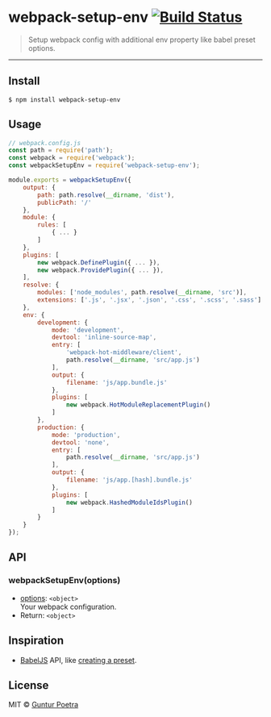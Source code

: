 # webpack-setup-env [![Build Status](https://travis-ci.org/iguntur/webpack-setup-env.svg?branch=master)](https://travis-ci.org/iguntur/webpack-setup-env)

> Setup webpack config with additional env property like babel preset options.

---


## Install

```
$ npm install webpack-setup-env
```


## Usage

```js
// webpack.config.js
const path = require('path');
const webpack = require('webpack');
const webpackSetupEnv = require('webpack-setup-env');

module.exports = webpackSetupEnv({
	output: {
		path: path.resolve(__dirname, 'dist'),
		publicPath: '/'
	},
	module: {
		rules: [
			{ ... }
		]
	},
	plugins: [
		new webpack.DefinePlugin({ ... }),
		new webpack.ProvidePlugin({ ... }),
	],
	resolve: {
		modules: ['node_modules', path.resolve(__dirname, 'src')],
		extensions: ['.js', '.jsx', '.json', '.css', '.scss', '.sass']
	},
	env: {
		development: {
			mode: 'development',
			devtool: 'inline-source-map',
			entry: [
				'webpack-hot-middleware/client',
				path.resolve(__dirname, 'src/app.js')
			],
			output: {
				filename: 'js/app.bundle.js'
			},
			plugins: [
				new webpack.HotModuleReplacementPlugin()
			]
		},
		production: {
			mode: 'production',
			devtool: 'none',
			entry: [
				path.resolve(__dirname, 'src/app.js')
			],
			output: {
				filename: 'js/app.[hash].bundle.js'
			},
			plugins: [
				new webpack.HashedModuleIdsPlugin()
			]
		}
	}
});
```


## API

### webpackSetupEnv(options)

* [options](#options): `<object>` <br/>
	Your webpack configuration.
* Return: `<object>`

## Inspiration

* [BabelJS](https://babeljs.io/docs/en) API, like [creating a preset](https://babeljs.io/docs/en/plugins#creating-a-preset).


## License

MIT © [Guntur Poetra](http://github.com/iguntur)
